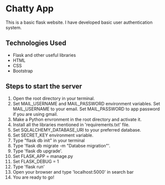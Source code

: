 # Chatty App

This is a basic flask website. I have developed basic user authentication system.

## Technologies Used

* Flask and other useful libraries
* HTML
* CSS
* Bootstrap

## Steps to start the server

1. Open the root directory in your terminal.
2. Set MAIL_USERNAME and MAIL_PASSWORD environment variables. Set MAIL_USERNAME to your email. Set MAIL_PASSWORD to app password if you are using gmail.
3. Make a Python envronment in the root directory and activate it.
4. Install all the libraries mentioned in 'requirements.txt' file.
5. Set SQLALCHEMY_DATABASE_URI to your preferred database.
6. Set SECRET_KEY environment variable.
7. Type "flask db init" in your terminal
8. Type 'flask db migrate -m "Databse migration"'.
9. Type 'flask db upgrade'.
10. Set FLASK_APP = manage.py
11. Set FLASK_DEBUG = 1
12. Type 'flask run'
13. Open your browser and type 'localhost:5000' in search bar
14. You are ready to go!